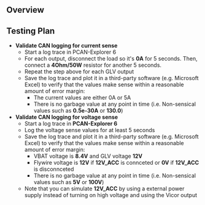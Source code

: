 ## Overview
## Testing Plan
- **Validate CAN logging for current sense**
  - Start a log trace in PCAN-Explorer 6 
  - For each output, disconnect the load so it's **0A** for 5 seconds. Then, connect a **4Ohm/50W** resistor for another 5 seconds.
  - Repeat the step above for each GLV output
  - Save the log trace and plot it in a third-party software (e.g. Microsoft Excel) to verify that the values make sense within a reasonable amount of error margin:
    - The current values are either 0A or 5A
    - There is no garbage value at any point in time (i.e. Non-sensical values such as **0.5e-30A** or **130.0**)
- **Validate CAN logging for voltage sense** 
  - Start a log trace in **PCAN-Explorer 6**
  - Log the voltage sense values for at least 5 seconds
  - Save the log trace and plot it in a third-party software (e.g. Microsoft Excel) to verify that the values make sense within a reasonable amount of error margin:
    - VBAT voltage is **8.4V** and GLV voltage **12V**
    - Flywire voltage is **12V** if **12V_ACC** is connceted or **0V** if **12V_ACC** is disconnceted
    - There is no garbage value at any point in time (i.e. Non-sensical values such as **5V** or **100V**)
  - Note that you can simulate **12V_ACC** by using a external power supply instead of turning on high voltage and using the Vicor output
